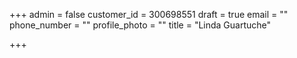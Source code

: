 +++
admin = false
customer_id = 300698551
draft = true
email = ""
phone_number = ""
profile_photo = ""
title = "Linda Guartuche"

+++
